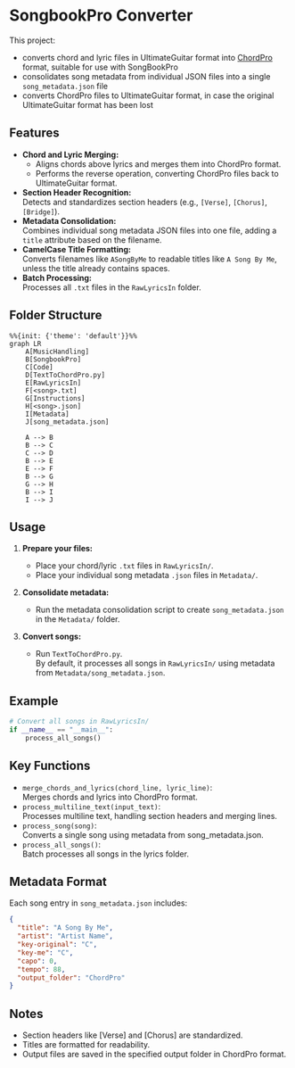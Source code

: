 # SongbookPro Converter

This project:
- converts chord and lyric files in UltimateGuitar format into [ChordPro](https://www.chordpro.org/chordpro/) format, suitable for use with SongBookPro
- consolidates song metadata from individual JSON files into a single `song_metadata.json` file
- converts ChordPro files to UltimateGuitar format, in case the original UltimateGuitar format has been lost

## Features

- **Chord and Lyric Merging:**  
  - Aligns chords above lyrics and merges them into ChordPro format.
  - Performs the reverse operation, converting ChordPro files back to UltimateGuitar format.
- **Section Header Recognition:**  
  Detects and standardizes section headers (e.g., `[Verse]`, `[Chorus]`, `[Bridge]`).
- **Metadata Consolidation:**  
  Combines individual song metadata JSON files into one file, adding a `title` attribute based on the filename.
- **CamelCase Title Formatting:**  
  Converts filenames like `ASongByMe` to readable titles like `A Song By Me`, unless the title already contains spaces.
- **Batch Processing:**  
  Processes all `.txt` files in the `RawLyricsIn` folder.

## Folder Structure

```mermaid
%%{init: {'theme': 'default'}}%%
graph LR
    A[MusicHandling]
    B[SongbookPro]
    C[Code]
    D[TextToChordPro.py]
    E[RawLyricsIn]
    F[<song>.txt]
    G[Instructions]
    H[<song>.json]
    I[Metadata]
    J[song_metadata.json]

    A --> B
    B --> C
    C --> D
    B --> E
    E --> F
    B --> G
    G --> H
    B --> I
    I --> J
```

## Usage

1. **Prepare your files:**

   - Place your chord/lyric `.txt` files in `RawLyricsIn/`.
   - Place your individual song metadata `.json` files in `Metadata/`.

2. **Consolidate metadata:**

   - Run the metadata consolidation script to create `song_metadata.json` in the `Metadata/` folder.

3. **Convert songs:**
   - Run `TextToChordPro.py`.  
     By default, it processes all songs in `RawLyricsIn/` using metadata from `Metadata/song_metadata.json`.

## Example

```python
# Convert all songs in RawLyricsIn/
if __name__ == "__main__":
    process_all_songs()

```

## Key Functions
- `merge_chords_and_lyrics(chord_line, lyric_line)`:  
Merges chords and lyrics into ChordPro format.  
- `process_multiline_text(input_text)`:  
Processes multiline text, handling section headers and merging lines.  
- `process_song(song)`:  
Converts a single song using metadata from song_metadata.json.  
- `process_all_songs()`:  
Batch processes all songs in the lyrics folder.  

## Metadata Format
Each song entry in `song_metadata.json` includes:

```json
{
  "title": "A Song By Me",
  "artist": "Artist Name",
  "key-original": "C",
  "key-me": "C",
  "capo": 0,
  "tempo": 88,
  "output_folder": "ChordPro"
}
```

## Notes
- Section headers like [Verse] and [Chorus] are standardized.
- Titles are formatted for readability.
- Output files are saved in the specified output folder in ChordPro format.